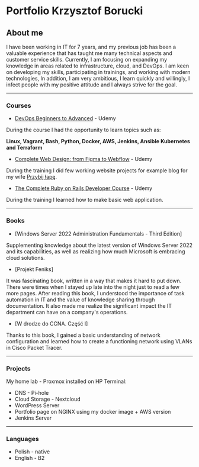 # Portfolio Krzysztof Borucki

## **About me**

I have been working in IT for 7 years, and my previous job has been a valuable experience that has taught me many technical aspects and customer service skills. Currently, I am focusing on expanding my knowledge in areas related to infrastructure, cloud, and DevOps. I am keen on developing my skills, participating in trainings, and working with modern technologies, In addition, I am very ambitious, I learn quickly and willingly, I infect people with my positive attitude and I always strive for the goal.
__________________________________________
 
### **Courses**

* [DevOps Beginners to Advanced](https://udemy-certificate.s3.amazonaws.com/pdf/UC-3638a5d6-95e5-4429-9dab-1d0db86dac4b.pdf) - Udemy

During the course I had the opportunity to learn topics such as:

**Linux, Vagrant, Bash, Python, Docker, AWS, Jenkins, Ansible Kubernetes and Terraform**

* [Complete Web Design: from Figma to Webflow](https://udemy-certificate.s3.amazonaws.com/pdf/UC-241f4047-c8f8-4ea8-892b-1ad413e9d7db.pdf) - Udemy

During the training I did few working website projects for example blog for my wife [Przybij łapę](https://l.facebook.com/l.php?u=https%3A%2F%2Fprzybij-lape.webflow.io%2F&h=AT1Tqa-2T3p_nb3PPAR5tbDa63Ke1-YTcSM-LpMk7DYuwt6xganXvm_OI7OQWzd1tSr-vdSLtT_kqbQt4AJbV9hMZEjJcictIy06oOAnVtwby0NEadUCR8OuGodt2u12X5Q9WKPgiRBaak3DKKBOKA).

* [The Complete Ruby on Rails Developer Course](https://udemy-certificate.s3.amazonaws.com/pdf/UC-deb6c4ef-55a7-44da-977c-20d2f2c7a12d.pdf) - Udemy

During the training I learned how to make basic web application.

__________________________________________

### **Books**

* [Windows Server 2022 Administration Fundamentals - Third Edition]

Supplementing knowledge about the latest version of Windows Server 2022 and its capabilities, as well as realizing how much Microsoft is embracing cloud solutions.

* [Projekt Feniks]

It was fascinating book, written in a way that makes it hard to put down. There were times when I stayed up late into the night just to read a few more pages. After reading this book, I understood the importance of task automation in IT and the value of knowledge sharing through documentation. It also made me realize the significant impact the IT department can have on a company's operations.

* [W drodze do CCNA. Część I]

Thanks to this book, I gained a basic understanding of network configuration and learned how to create a functioning network using VLANs in Cisco Packet Tracer.

__________________________________________

### **Projects**

My home lab - Proxmox installed on HP Terminal:
* DNS - Pi-hole
* Cloud Storage - Nextcloud
* WordPress Server
* Portfolio page on NGINX using my docker image + AWS version
* Jenkins Server

__________________________________________

### **Languages**

* Polish - native
* English - B2
